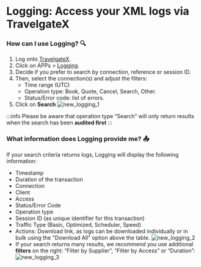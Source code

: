 ﻿---
sidebar_position: 1
---

# Logging: Access your XML logs via TravelgateX

### How can I use Logging? 🔍
1. Log onto [TravelgateX](https://www.travelgatex.com/).
1. Click on APPs > [Logging](https://app.travelgatex.com/logging).
1. Decide if you prefer to search by connection, reference or session ID.
1. Then, select the connection(s) and adjust the filters:
	- Time range (UTC)
	- Operation type: Book, Quote, Cancel, Search, Other.
	- Status/Error code: list of errors.
1. Click on **Search**
	![new_logging_1](https://storage.travelgate.com/kbase/new_logging_1.jpg)

:::info
Please be aware that operation type “Search” will only return results when the search has been **audited first**
:::

### What information does Logging provide me? 📤
If your search criteria returns logs, Logging will display the following information:
- Timestamp
- Duration of the transaction
- Connection
- Client
- Access
- Status/Error Code
- Operation type
- Session ID (as unique identifier for this transaction)
- Traffic Type (Basic, Optimized, Scheduler, Speed)
- Actions: Download link, as logs can be downloaded individually or in bulk using the "Download All" option above the table.
	![new_logging_2](https://storage.travelgate.com/kbase/new_logging_2.jpg)
- If your search returns many results, we recommend you use additional **filters** on the right: “Filter by Supplier”, “Filter by Access” or “Duration”:
	![new_logging_3](https://storage.travelgate.com/kbase/new_logging_3.jpg)
